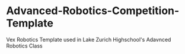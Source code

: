 # Advanced-Robotics-Competition-Template
Vex Robotics Template used in Lake Zurich Highschool's Adavnced Robotics Class
